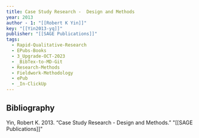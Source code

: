 ```yaml
---
title: Case Study Research -  Design and Methods
year: 2013
author - 1: "[[Robert K Yin]]"
key: "[[Yin2013-yq]]"
publisher: "[[SAGE Publications]]"
tags:
  - Rapid-Qualitative-Research
  - EPubs-Books
  - 3_Upgrade-OCT-2023
  - _BibTex-to-MD-Git
  - Research-Methods
  - Fieldwork-Methodology
  - ePub
  - _In-ClickUp
---
```


## Bibliography
Yin, Robert K. 2013. “Case Study Research -  Design and Methods.” "[[SAGE Publications]]"